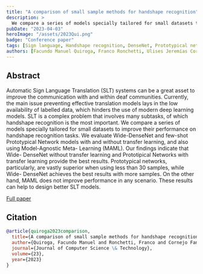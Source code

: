 ```yaml
---
title: "A comparison of small sample methods for handshape recognition"
description: >
  We compare a series of models specially tailored for small datasets to improve their performance on handshape recognition tasks. Our findings indicate that Wide- DenseNet without transfer learning and Prototipical Networks with transfer learning provide the best results.
pubDate: "2023-04-03"
heroImage: "/assets/2023Qui.png"
badge: "Conference paper"
tags: [Sign language, Handshape recognition, DenseNet, Prototypical networks, MAML, Transfer learning, Small datasets]
authors: [Facundo Manuel Quiroga, Franco Ronchetti, Ulises Jeremías Cornejo Fandos, Gastón Gustavo Ríos, Pedro Alejandro Dal Bianco, Waldo Hasperué, Laura Cristina Lanzarini]
---
```


## Abstract

Automatic Sign Language Translation (SLT) systems can be a great asset to improve the communication with and within deaf communities. Currently, the main issue preventing effective translation models lays in the low availability of labelled data, which hinders the use of modern deep learning models. SLT is a complex problem that involves many subtasks, of which handshape recognition is the most important. We compare a series of models specially tailored for small datasets to improve their performance on handshape recognition tasks. We evaluate Wide-DenseNet and few-shot Prototypical Network models with and without transfer learning, and also using Model-Agnostic Meta- Learning (MAML). Our findings indicate that Wide- DenseNet without transfer learning and Prototipical Networks with transfer learning provide the best results. Prototypical networks, particularly, are vastly superior when using less than 30 samples, while Wide- DenseNet achieves the best results with more samples. On the other hand, MAML does not improve performance in any scenario. These results can help to design better SLT models.

<div class="mt-8">
    <a class="btn" href="https://journal.info.unlp.edu.ar/JCST/article/view/2297" target="_blank"> Full paper</a>
</div>

## Citation

```bibtex
@article{quiroga2023comparison,
  title={A comparison of small sample methods for handshape recognition},
  author={Quiroga, Facundo Manuel and Ronchetti, Franco and Cornejo Fandos, Ulises Jerem{\'\i}as and R{\'\i}os, Gast{\'o}n Gustavo and Dal Bianco, Pedro Alejandro and Hasperu{\'e}, Waldo and Lanzarini, Laura Cristina},
  journal={Journal of Computer Science \& Technology},
  volume={23},
  year={2023}
}
